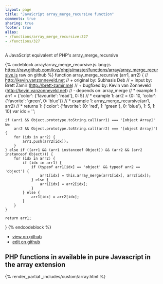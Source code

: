 ```yaml
---
layout: page
title: "JavaScript array_merge_recursive function"
comments: true
sharing: true
footer: true
alias:
- /functions/array_merge_recursive:327
- /functions/327
---
```

<!-- Generated by Rakefile:build -->
A JavaScript equivalent of PHP's array_merge_recursive

{% codeblock array/array_merge_recursive.js lang:js https://raw.github.com/kvz/phpjs/master/functions/array/array_merge_recursive.js raw on github %}
function array_merge_recursive (arr1, arr2) {
    // http://kevin.vanzonneveld.net
    // +   original by: Subhasis Deb
    // +      input by: Brett Zamir (http://brett-zamir.me)
    // +   bugfixed by: Kevin van Zonneveld (http://kevin.vanzonneveld.net)
    // -    depends on: array_merge
    // *     example 1: arr1 = {'color': {'favourite': 'read'}, 0: 5}
    // *     example 1: arr2 = {0: 10, 'color': {'favorite': 'green', 0: 'blue'}}
    // *     example 1: array_merge_recursive(arr1, arr2)
    // *     returns 1: {'color': {'favorite': {0: 'red', 1: 'green'}, 0: 'blue'}, 1: 5, 1: 10}
    var idx = '';

    if (arr1 && Object.prototype.toString.call(arr1) === '[object Array]' && 
        arr2 && Object.prototype.toString.call(arr2) === '[object Array]') {
        for (idx in arr2) {
            arr1.push(arr2[idx]);
        }
    } else if ((arr1 && (arr1 instanceof Object)) && (arr2 && (arr2 instanceof Object))) {
        for (idx in arr2) {
            if (idx in arr1) {
                if (typeof arr1[idx] == 'object' && typeof arr2 == 'object') {
                    arr1[idx] = this.array_merge(arr1[idx], arr2[idx]);
                } else {
                    arr1[idx] = arr2[idx];
                }
            } else {
                arr1[idx] = arr2[idx];
            }
        }
    }

    return arr1;
}
{% endcodeblock %}

 - [view on github](https://github.com/kvz/phpjs/blob/master/functions/array/array_merge_recursive.js)
 - [edit on github](https://github.com/kvz/phpjs/edit/master/functions/array/array_merge_recursive.js)

## PHP functions in available in pure Javascript in the array extension
{% render_partial _includes/custom/array.html %}
